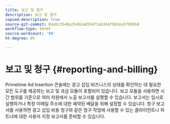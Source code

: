```yaml
---
title: 보고 및 청구
description: 보고 및 청구
copied-description: true
source-git-commit: 02ebc3548a254b2a6554f1ab34afbb3ea5f09bb8
workflow-type: tm+mt
source-wordcount: '99'
ht-degree: 0%

---
```


# 보고 및 청구 {#reporting-and-billing}

Primetime Ad Insertion 콘솔에는 광고 삽입 비즈니스의 상태를 확인하는 데 필요한 모든 도구를 제공하는 보고 및 과금 모듈이 포함되어 있습니다. 보고 모듈을 사용하면 시간 범위를 기준으로 여러 차원에서 노출 보고서를 실행할 수 있습니다. 보고서는 임시로 실행하거나 특정 이메일 주소에 대한 예약된 배달을 위해 설정할 수 있습니다. 청구 보고서를 사용하면 광고 삽입 비용 청구와 같은 청구 작업에 사용할 수 있는 클라이언트나 파트너에 대한 사용자 지정 보고서를 준비할 수 있습니다.
